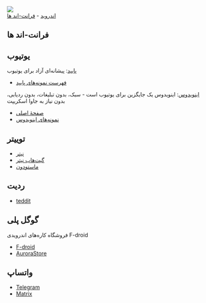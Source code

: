 <img src="https://github.com/nimafanniasl/FreeSoftwareAlts/raw/main/screenshots/README_Image.png"><br>
[اندروید](Android.md) - [فرانت-اند ها](#فرانت-اند-ها)
## فرانت-اند ها
## یوتیوب

[پایپد](https://github.com/TeamPiped/Piped): پیشانه‌ای آزاد برای یوتیوب<br>

* [فهرست نمونه‌های پایپد](https://github.com/TeamPiped/Piped/wiki/Instances)

[اینویدوس](https://github.com/iv-org/invidious): اینویدوس یک جایگزین برای یوتیوب است - سبک، بدون تبلیغات، بدون ردیابی، بدون نیاز به جاوا اسکریپت<br>

* [صفحهٔ اصلی](https://invidious.io)
* [نمونه‌های اینویدوس](https://docs.invidious.io/instances)

## توییتر

* [نیتر](https://nitter.net)
* [گیت‌هاب نیتر](https://github.com/zedeus/nitter)
* [ماستودون](https://joinmastodon.org)

## ردیت

* [teddit](https://teddit.net)

## گوگل پلی

فروشگاه کاره‌های اندرویدی F-droid

* [F-droid](https://www.f-droid.org/en)
* [AuroraStore](https://auroraoss.com/)

## واتساپ
* [Telegram](https://telegram.org)
* [Matrix](https://matrix.org)
